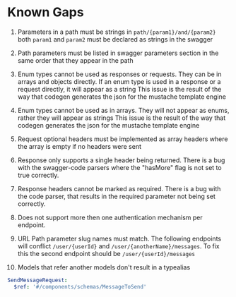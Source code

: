 # Known Gaps

1. Parameters in a path must be strings
in `path/{param1}/and/{param2}` both `param1` and `param2` must be declared as strings in the swagger

2. Path parameters must be listed in swagger parameters section in the same order that they appear in the path

3. Enum types cannot be used as responses or requests. They can be in arrays and objects directly. If an enum type is used in a response or a request directly, it will appear as a string
This issue is the result of the way that codegen generates the json for the mustache template engine

4. Enum types cannot be used as in arrays. They will not appear as enums, rather they will appear as strings
This issue is the result of the way that codegen generates the json for the mustache template engine

5. Request optional headers must be implemented as array headers where the array is empty if no headers were sent

6. Response only supports a single header being returned. There is a bug with the swagger-code parsers where the "hasMore" flag is not set to true correctly.

7. Response headers cannot be marked as required. There is a bug with the code parser, that results in the required parameter not being set correctly.

8. Does not support more then one authentication mechanism per endpoint.

9. URL Path parameter slug names must match. The following endpoints will conflict `/user/{userId}` and `/user/{anotherName}/messages`. To fix this the second endpoint should be `/user/{userId}/messages`

10. Models that refer another models don't result in a typealias
```yaml
SendMessageRequest:
  $ref: '#/components/schemas/MessageToSend'
```